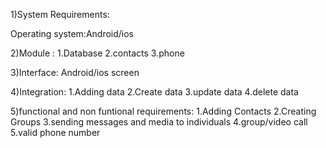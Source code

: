 
1)System Requirements:

Operating system:Android/ios

2)Module :
  1.Database
  2.contacts
  3.phone

3)Interface:
  Android/ios screen
 
4)Integration:
  1.Adding data
  2.Create data
  3.update data
  4.delete data

5)functional and non funtional requirements:
  1.Adding Contacts
  2.Creating Groups
  3.sending messages and media to individuals
  4.group/video call
  5.valid phone number
